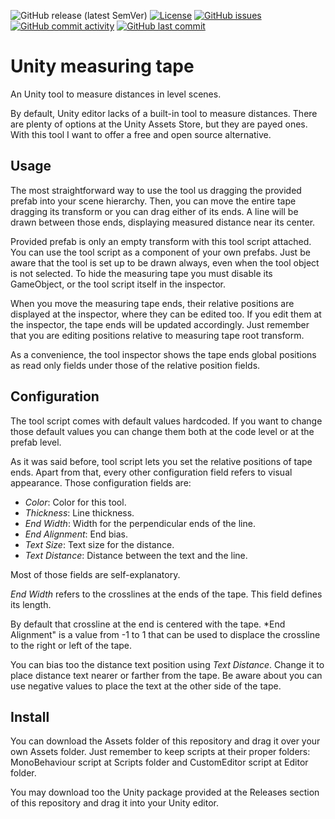 ![GitHub release (latest SemVer)](https://img.shields.io/github/v/release/dante-signal31/Unity-Measuring-Tape)
[![License](https://img.shields.io/badge/License-BSD%203--Clause-blue.svg)](https://opensource.org/licenses/BSD-3-Clause)
[![GitHub issues](https://img.shields.io/github/issues/dante-signal31/Unity-Measuring-Tape)](https://github.com/dante-signal31/Unity-Measuring-Tape/issues)
[![GitHub commit activity](https://img.shields.io/github/commit-activity/y/dante-signal31/Unity-Measuring-Tape)](https://github.com/dante-signal31/Unity-Measuring-Tape/commits/main)
[![GitHub last commit](https://img.shields.io/github/last-commit/dante-signal31/Unity-Measuring-Tape)](https://github.com/dante-signal31/Unity-Measuring-Tape/commits/main)

# Unity measuring tape

An Unity tool to measure distances in level scenes.

By default, Unity editor lacks of a built-in tool to measure distances. There are 
plenty of options at the Unity Assets Store, but they are payed ones. With this
tool I want to offer a free and open source alternative. 

## Usage

The most straightforward way to use the tool us dragging the provided prefab into
your scene hierarchy. Then, you can move the entire tape dragging its transform or 
you can drag either of its ends. A line will be drawn between those ends, displaying
measured distance near its center.

Provided prefab is only an empty transform with this tool script attached. You
can use the tool script as a component of your own prefabs. Just be aware that 
the tool is set up to be drawn always, even when the tool object is not selected. 
To hide the measuring tape you must disable its GameObject, or the tool script 
itself in the inspector.

When you move the measuring tape ends, their relative positions are displayed at 
the inspector, where they can be edited too. If you edit them at the inspector, 
the tape ends will be updated accordingly. Just remember that you are editing 
positions relative to measuring tape root transform.

As a convenience, the tool inspector shows the tape ends global positions as 
read only fields under those of the relative position fields.

## Configuration

The tool script comes with default values hardcoded. If you want to change 
those default values you can change them both at the code level or at the 
prefab level.

As it was said before, tool script lets you set the relative positions of
tape ends. Apart from that, every other configuration field refers to visual
appearance. Those configuration fields are:

* *Color*: Color for this tool.
* *Thickness*: Line thickness.
* *End Width*: Width for the perpendicular ends of the line.
* *End Alignment*: End bias.
* *Text Size*: Text size for the distance.
* *Text Distance*: Distance between the text and the line.

Most of those fields are self-explanatory. 

*End Width* refers to the crosslines at the ends of the tape. This field defines
its length. 

By default that crossline at the end is centered with the tape. *End Alignment" is 
a value from -1 to 1 that can be used to displace the crossline to the right or left
of the tape.

You can bias too the distance text position using *Text Distance*. Change it to
place distance text nearer or farther from the tape. Be aware about you can use
negative values to place the text at the other side of the tape.

## Install

You can download the Assets folder of this repository and drag it over your own
Assets folder. Just remember to keep scripts at their proper folders: MonoBehaviour
script at Scripts folder and CustomEditor script at Editor folder.

You may download too the Unity package provided at the Releases section of this 
repository and drag it into your Unity editor.
  

